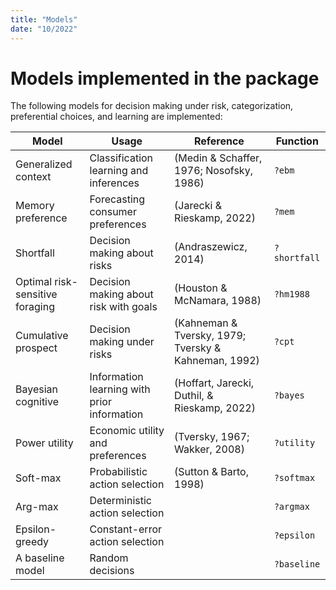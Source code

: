 ```yaml
---
title: "Models"
date: "10/2022"
---
```


# Models implemented in the package
The following models for decision making under risk, categorization, preferential choices, and learning are implemented:

Model | Usage | Reference | Function
------------ | ------------- | -------------| -------------
Generalized context | Classification learning and inferences | (Medin & Schaffer, 1976; Nosofsky, 1986) | `?ebm`
Memory preference | Forecasting consumer preferences | (Jarecki & Rieskamp, 2022) | `?mem`
Shortfall | Decision making about risks | (Andraszewicz, 2014) | `?shortfall`
Optimal risk-sensitive foraging | Decision making about risk with goals| (Houston & McNamara, 1988) | `?hm1988`
Cumulative prospect | Decision making under risks | (Kahneman & Tversky, 1979; Tversky & Kahneman, 1992) | `?cpt`
Bayesian cognitive | Information learning with prior information | (Hoffart, Jarecki, Duthil, & Rieskamp, 2022) | `?bayes`
Power utility | Economic utility and preferences | (Tversky, 1967; Wakker, 2008)| `?utility`
Soft-max | Probabilistic action selection | (Sutton & Barto, 1998) | `?softmax`
Arg-max | Deterministic action selection | | `?argmax`
Epsilon-greedy | Constant-error action selection| | `?epsilon`
A baseline model | Random decisions | | `?baseline`